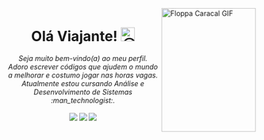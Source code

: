 <!--- 👋 Hi, I’m @1Gabril Sales
- 👀 I’m interested in working a as developer Front-End
- 🌱 I’m currently learning Node e React 
<!-- 💞️ I’m looking to collaborate on ...
- 📫 How to reach me ...-->


<!--1Gabiru/1Gabiru is a ✨ special ✨ repository because its `README.md` (this file) appears on your GitHub profile.
You can click the Preview link to take a look at your changes.
--->





<div> <img align="right" alt="Floppa Caracal GIF" src= "https://images-wixmp-ed30a86b8c4ca887773594c2.wixmp.com/f/e395d8b4-53c0-4af8-a76a-004679f72b57/ddyqpbe-e2e4dec8-0f3e-47d5-b1c6-200412bd7619.png?token=eyJ0eXAiOiJKV1QiLCJhbGciOiJIUzI1NiJ9.eyJzdWIiOiJ1cm46YXBwOjdlMGQxODg5ODIyNjQzNzNhNWYwZDQxNWVhMGQyNmUwIiwiaXNzIjoidXJuOmFwcDo3ZTBkMTg4OTgyMjY0MzczYTVmMGQ0MTVlYTBkMjZlMCIsIm9iaiI6W1t7InBhdGgiOiJcL2ZcL2UzOTVkOGI0LTUzYzAtNGFmOC1hNzZhLTAwNDY3OWY3MmI1N1wvZGR5cXBiZS1lMmU0ZGVjOC0wZjNlLTQ3ZDUtYjFjNi0yMDA0MTJiZDc2MTkucG5nIn1dXSwiYXVkIjpbInVybjpzZXJ2aWNlOmZpbGUuZG93bmxvYWQiXX0.C4ZNHBbdKRuoA9GZiWCMjG3lWgZ7c3kKNG9ggA3ZzSA" = width="190" height="250" /> </div>


<h1 align="center">   Olá Viajante!  <img src="https://github.com/wervlad/wervlad/assets/24524555/766d336d-b87d-44ba-807c-c51de2bc6b4d" width="28px" alt="😉"> </h1> 
 <p align="center">
  <i>
   Seja muito bem-vindo(a)  ao meu perfil. <br>
   Adoro escrever códigos que ajudem o mundo a melhorar e costumo jogar nas horas vagas. <br> 
   Atualmente estou cursando Análise e Desenvolvimento de Sistemas :man_technologist:. <br>
  </i> <br>
  <a  href="https://www.instagram.com/imgabriel.io/" target="_blank"><img src="https://img.shields.io/badge/-Instagram-black?logo=instagram&logoColor=white&style=for-the-badge&logoWheight=50"></a>
  <a href = "mailto:"><img src="https://img.shields.io/badge/-Outlook-black?logo=microsoftoutlook&logoColor=white&style=for-the-badge&logoWheight=200"></a>
 <a href="https://www.linkedin.com/in/imDwonata gabriel/" target="_blank"><img src="https://img.shields.io/badge/-Linkedln-black?logo=linkedin&logoColor=white&style=for-the-badge&logoWheight=50"" target="_blank"></a> 
 </p>



